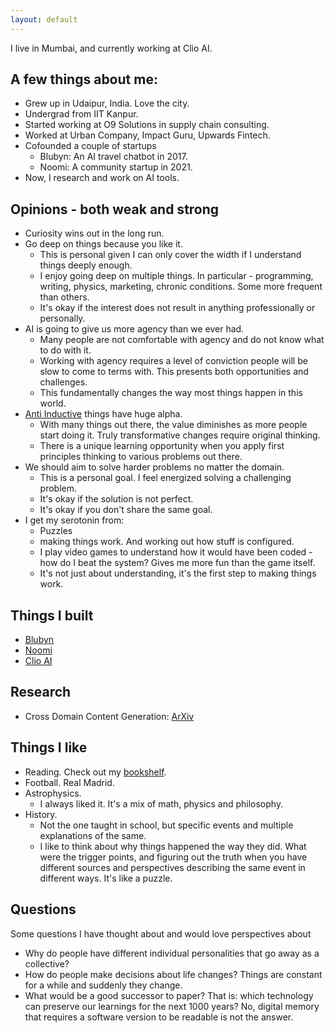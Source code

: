 ```yaml
---
layout: default
---
```


I live in Mumbai, and currently working at Clio AI.  

## A few things about me: 

- Grew up in Udaipur, India. Love the city.
- Undergrad from IIT Kanpur.
- Started working at O9 Solutions in supply chain consulting.
- Worked at Urban Company, Impact Guru, Upwards Fintech.
- Cofounded a couple of startups
  - Blubyn: An AI travel chatbot in 2017.
  - Noomi: A community startup in 2021.   
- Now, I research and work on AI tools.

## Opinions - both weak and strong

- Curiosity wins out in the long run.
- Go deep on things because you like it. 
  - This is personal given I can only cover the width if I understand things deeply enough.
  - I enjoy going deep on multiple things. In particular - programming, writing, physics, marketing, chronic conditions. Some more frequent than others.
  - It's okay if the interest does not result in anything professionally or personally.
- AI is going to give us more agency than we ever had.
  - Many people are not comfortable with agency and do not know what to do with it.
  - Working with agency requires a level of conviction people will be slow to come to terms with. This presents both opportunities and challenges.
  - This fundamentally changes the way most things happen in this world.
- [Anti Inductive](https://slatestarcodex.com/2015/01/11/the-phatic-and-the-anti-inductive/) things have huge alpha.
  - With many things out there, the value diminishes as more people start doing it. Truly transformative changes require original thinking.
  - There is a unique learning opportunity when you apply first principles thinking to various problems out there. 
- We should aim to solve harder problems no matter the domain.
  - This is a personal goal. I feel energized solving a challenging problem. 
  - It's okay if the solution is not perfect.
  - It's okay if you don't share the same goal. 
- I get my serotonin from: 
  - Puzzles
  - making things work. And working out how stuff is configured. 
  - I play video games to understand how it would have been coded - how do I beat the system? Gives me more fun than the game itself.
  - It's not just about understanding, it's the first step to making things work. 


## Things I built
- [Blubyn](https://blubyn.com)
- [Noomi](https://getnoomi.com)
- [Clio AI](https://www.clioapp.ai)

## Research
- Cross Domain Content Generation: [ArXiv](https://arxiv.org/abs/2409.17171)

## Things I like
- Reading. Check out my [bookshelf](https://ankitmaloo.com/bookshelf).
- Football. Real Madrid.
- Astrophysics.
  - I always liked it. It's a mix of math, physics and philosophy.
- History. 
  - Not the one taught in school, but specific events and multiple explanations of the same. 
  - I like to think about why things happened the way they did. What were the trigger points, and figuring out the truth when you have different sources and perspectives describing the same event in different ways. It's like a puzzle.

## Questions
Some questions I have thought about and would love perspectives about
- Why do people have different individual personalities that go away as a collective? 
- How do people make decisions about life changes? Things are constant for a while and suddenly they change.
- What would be a good successor to paper? That is: which technology can preserve our learnings for the next 1000 years? No, digital memory that requires a software version to be readable is not the answer. 